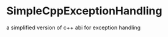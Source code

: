 SimpleCppExceptionHandling
==========================

a simplified version of c++ abi for exception handling
